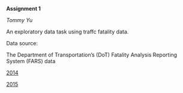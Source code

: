 **Assignment 1**

*Tommy Yu*

An exploratory data task using traffc fatality data.

Data source:

  The Department of Transportation’s (DoT) Fatality Analysis Reporting System (FARS) data
  
  [2014](ftp://ftp.nhtsa.dot.gov/FARS/2014/National/)
  
  [2015](ftp://ftp.nhtsa.dot.gov/FARS/2015/National/)
